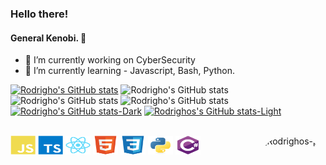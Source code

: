 ### Hello there!
#### General Kenobi. 👋


- 🔭 I’m currently working on CyberSecurity
- 🌱 I’m currently learning - Javascript, Bash, Python.

[![Rodrigho's GitHub stats](https://github-readme-stats.vercel.app/api?username=rodrighos)](https://github.com/rodrighos/github-readme-stats)
![Rodrigho's GitHub stats](https://github-readme-stats.vercel.app/api?username=rodrighos&show_icons=true)
![Rodrigho's GitHub stats](https://github-readme-stats.vercel.app/api?username=rodrighos&show_icons=true&theme=transparent)
![Rodrigho's GitHub stats](https://github-readme-stats.vercel.app/api?username=rodrighos&show_icons=true&bg_color=00000000)
[![Rodrigho's GitHub stats-Dark](https://github-readme-stats.vercel.app/api?username=rodrighos&show_icons=true&theme=dark#gh-dark-mode-only)](https://github.com/rodrighos/github-readme-stats#gh-dark-mode-only)
[![Rodrighos's GitHub stats-Light](https://github-readme-stats.vercel.app/api?username=rodrighos&show_icons=true&theme=default#gh-light-mode-only)](https://github.com/rodrighos/github-readme-stats#gh-light-mode-only)


<div style="display: inline_block"><br>
  <img align="center" alt="Rodrighos-Js" height="30" width="40" src="https://raw.githubusercontent.com/devicons/devicon/master/icons/javascript/javascript-plain.svg">
  <img align="center" alt="Rodrighos-Ts" height="30" width="40" src="https://raw.githubusercontent.com/devicons/devicon/master/icons/typescript/typescript-plain.svg">
  <img align="center" alt="Rodrighos-React" height="30" width="40" src="https://raw.githubusercontent.com/devicons/devicon/master/icons/react/react-original.svg">
  <img align="center" alt="Rodrighos-HTML" height="30" width="40" src="https://raw.githubusercontent.com/devicons/devicon/master/icons/html5/html5-original.svg">
  <img align="center" alt="Rodrighos-CSS" height="30" width="40" src="https://raw.githubusercontent.com/devicons/devicon/master/icons/css3/css3-original.svg">
  <img align="center" alt="Rodrighos-Python" height="30" width="40" src="https://raw.githubusercontent.com/devicons/devicon/master/icons/python/python-original.svg">
  <img align="center" alt="Rodrighos-Csharp" height="30" width="40" src="https://raw.githubusercontent.com/devicons/devicon/master/icons/csharp/csharp-original.svg">
  <img align="right" alt="Rodrighos-pic" height="150" style="border-radius:50px;" 
</div>
  
  ##
 
